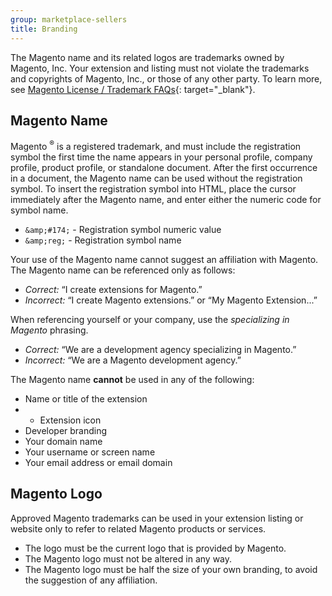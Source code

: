 ```yaml
---
group: marketplace-sellers
title: Branding
---
```


The Magento name and its related logos are trademarks owned by Magento, Inc. Your extension and listing must not violate the trademarks and copyrights of Magento, Inc., or those of any other party. To learn more, see [Magento License / Trademark FAQs][1]{: target="_blank"}.

## Magento Name

Magento <sup>®</sup> is a registered trademark, and must include the registration symbol the first time the name appears in your personal profile, company profile, product profile, or standalone document. After the first occurrence in a document, the Magento name can be used without the registration symbol. To insert the  registration symbol into HTML, place the cursor immediately after the Magento name, and enter either the numeric code for symbol name.

- `&amp;#174;` - Registration symbol numeric value
- `&amp;reg;` - Registration symbol name

Your use of the Magento name cannot suggest an affiliation with Magento. The Magento name can be referenced only as follows:

- _Correct:_ “I create extensions for Magento.”
- _Incorrect:_ “I create Magento extensions.” or “My Magento Extension...”

When referencing yourself or your company, use the _specializing in Magento_ phrasing.

- _Correct:_ “We are a development agency specializing in Magento.”
- _Incorrect:_ “We are a Magento development agency.”

The Magento name **cannot** be used in any of the following:

- Name or title of the extension
- - Extension icon
- Developer branding
- Your domain name
- Your username or screen name
- Your email address or email domain

## Magento Logo

Approved Magento trademarks can be used in your extension listing or website only to refer to related Magento products or services.

* The logo must be the current logo that is provided by Magento.
* The Magento logo must not be altered in any way.
* The Magento logo must be half the size of your own branding, to avoid the suggestion of any affiliation.

[1]: https://magento.com/legal/licensing

